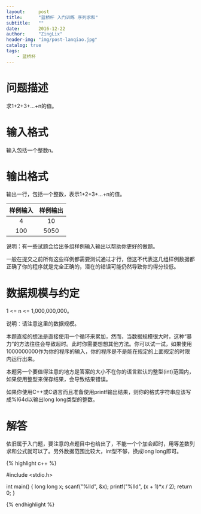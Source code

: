```yaml
---
layout:     post
title:      "蓝桥杯 入门训练 序列求和"
subtitle:   ""
date:       2016-12-22
author:     "ZingLix"
header-img: "img/post-lanqiao.jpg"
catalog: true
tags:
    - 蓝桥杯
---
```


# 问题描述
求1+2+3+...+n的值。

# 输入格式
输入包括一个整数n。
# 输出格式
输出一行，包括一个整数，表示1+2+3+...+n的值。

| 样例输入        | 样例输出           | 
|:-------------:|:-------------:| 
| 4    | 10 | 
| 100    | 5050 | 

说明：有一些试题会给出多组样例输入输出以帮助你更好的做题。

一般在提交之前所有这些样例都需要测试通过才行，但这不代表这几组样例数据都正确了你的程序就是完全正确的，潜在的错误可能仍然导致你的得分较低。

# 数据规模与约定
1 <= n <= 1,000,000,000。

说明：请注意这里的数据规模。

本题直接的想法是直接使用一个循环来累加，然而，当数据规模很大时，这种“暴力”的方法往往会导致超时。此时你需要想想其他方法。你可以试一试，如果使用1000000000作为你的程序的输入，你的程序是不是能在规定的上面规定的时限内运行出来。

本题另一个要值得注意的地方是答案的大小不在你的语言默认的整型(int)范围内，如果使用整型来保存结果，会导致结果错误。

如果你使用C++或C语言而且准备使用printf输出结果，则你的格式字符串应该写成%I64d以输出long long类型的整数。

# 解答

依旧属于入门题，要注意的点题目中也给出了，不能一个个加会超时，用等差数列求和公式就可以了。另外数据范围比较大，int型不够，换成long long即可。

{% highlight c++ %}

#include <stdio.h>


int main() {
	long long x;
	scanf("%lld", &x);
	printf("%lld", (x + 1)*x / 2);
	return 0;
}

{% endhighlight %}